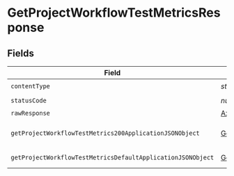 # GetProjectWorkflowTestMetricsResponse


## Fields

| Field                                                                                                                                 | Type                                                                                                                                  | Required                                                                                                                              | Description                                                                                                                           |
| ------------------------------------------------------------------------------------------------------------------------------------- | ------------------------------------------------------------------------------------------------------------------------------------- | ------------------------------------------------------------------------------------------------------------------------------------- | ------------------------------------------------------------------------------------------------------------------------------------- |
| `contentType`                                                                                                                         | *string*                                                                                                                              | :heavy_check_mark:                                                                                                                    | N/A                                                                                                                                   |
| `statusCode`                                                                                                                          | *number*                                                                                                                              | :heavy_check_mark:                                                                                                                    | N/A                                                                                                                                   |
| `rawResponse`                                                                                                                         | [AxiosResponse](https://axios-http.com/docs/res_schema)                                                                               | :heavy_minus_sign:                                                                                                                    | N/A                                                                                                                                   |
| `getProjectWorkflowTestMetrics200ApplicationJSONObject`                                                                               | [GetProjectWorkflowTestMetrics200ApplicationJSON](../../models/operations/getprojectworkflowtestmetrics200applicationjson.md)         | :heavy_minus_sign:                                                                                                                    | A list of test metrics by workflow                                                                                                    |
| `getProjectWorkflowTestMetricsDefaultApplicationJSONObject`                                                                           | [GetProjectWorkflowTestMetricsDefaultApplicationJSON](../../models/operations/getprojectworkflowtestmetricsdefaultapplicationjson.md) | :heavy_minus_sign:                                                                                                                    | Error response.                                                                                                                       |